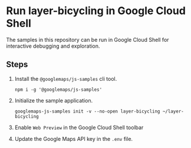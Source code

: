 # Run layer-bicycling in Google Cloud Shell

The samples in this repository can be run in Google Cloud Shell for interactive debugging and exploration.

## Steps

1. Install the `@googlemaps/js-samples` cli tool.

    ```
    npm i -g '@googlemaps/js-samples'
    ```
1. Initialize the sample application. 
    ```
    googlemaps-js-samples init -v --no-open layer-bicycling ~/layer-bicycling
    ```
1. Enable `Web Preview` in the Google Cloud Shell toolbar
1. Update the Google Maps API key in the `.env` file.
